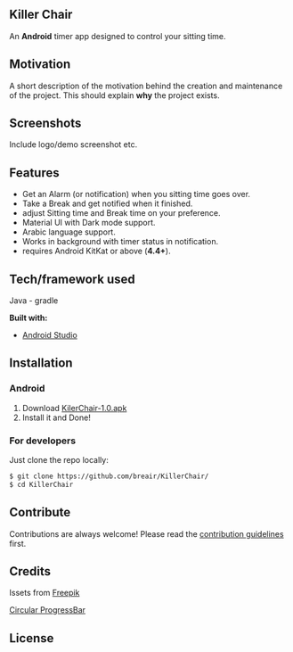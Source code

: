 ## Killer Chair
An **Android** timer app designed to control your sitting time.

## Motivation
A short description of the motivation behind the creation and maintenance of the project. This should explain **why** the project exists.

## Screenshots
Include logo/demo screenshot etc.

## Features
- Get an Alarm (or notification) when you sitting time goes over.
- Take a Break and get notified when it finished.
- adjust Sitting time and Break time on your preference.
- Material UI with Dark mode support.
- Arabic language support.
- Works in background with timer status in notification.
- requires Android KitKat or above (**4.4+**).

## Tech/framework used
 Java - gradle

<b>Built with:</b>
- [Android Studio](https://developer.android.com/studio)


## Installation
[FR]: https://github.com/breair/KillerChair/releases

### Android

1. Download [KilerChair-1.0.apk][FR]
2. Install it and Done!

### For developers
Just clone the repo locally:

```sh
$ git clone https://github.com/breair/KillerChair/
$ cd KillerChair
```

## Contribute
Contributions are always welcome! Please read the <a href="https://github.com/breair/KillerChair/contribution_guide.md">contribution guidelines</a> first.

## Credits
Issets from <a href="http://www.freepik.com">Freepik</a>

<a href="https://github.com/MRezaNasirloo/CircularProgressBar">Circular ProgressBar</a>

## License
